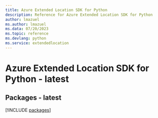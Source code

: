 ```yaml
---
title: Azure Extended Location SDK for Python
description: Reference for Azure Extended Location SDK for Python
author: lmazuel
ms.author: lmazuel
ms.data: 07/20/2023
ms.topic: reference
ms.devlang: python
ms.service: extendedlocation
---
```

# Azure Extended Location SDK for Python - latest
## Packages - latest
[!INCLUDE [packages](extended-location-index.md)]